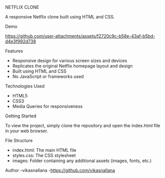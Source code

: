 
NETFLIX CLONE

A responsive Netflix clone built using HTML and CSS.

Demo

https://github.com/user-attachments/assets/f2720c9c-b58e-43af-b5bd-d4e3f992d738

Features
- Responsive design for various screen sizes and devices
- Replicates the original Netflix homepage layout and design
- Built using HTML and CSS
- No JavaScript or frameworks used

Technologies Used

- HTML5
- CSS3
- Media Queries for responsiveness

Getting Started

To view the project, simply clone the repository and open the index.html file in your web browser.

File Structure

- index.html: The main HTML file
- styles.css: The CSS stylesheet
- images: Folder containing any additional assets (images, fonts, etc.)


Author
-vikasnallana 
-https://github.com/vikasnallana

